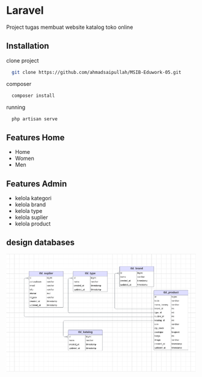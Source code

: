 
# Laravel

Project tugas membuat website katalog toko online


## Installation

clone project
```bash
  git clone https://github.com/ahmadsaipullah/MSIB-Eduwork-05.git
```
composer
```bash
  composer install
```
running
```bash
  php artisan serve
```
    
## Features Home

- Home
- Women
- Men

## Features Admin

- kelola kategori
- kelola brand
- kelola type
- kelola suplier
- kelola product



## design databases
![App Screenshot](public/assets/databases.png)

